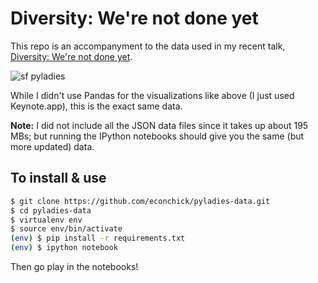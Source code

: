 # Diversity: We're not done yet

This repo is an accompanyment to the data used in my recent talk, [Diversity: We're not done yet](http://www.roguelynn.com/words/were-not-done-yet/).

![sf pyladies](http://www.roguelynn.com/assets/images/diversity-not-done-yet/sf-pyladies-03.jpg)

While I didn't use Pandas for the visualizations like above (I just used Keynote.app), this is the exact same data.

**Note:** I did not include all the JSON data files since it takes up about 195 MBs; but running the IPython notebooks should give you the same (but more updated) data.

## To install & use

```bash
$ git clone https://github.com/econchick/pyladies-data.git
$ cd pyladies-data
$ virtualenv env
$ source env/bin/activate
(env) $ pip install -r requirements.txt
(env) $ ipython notebook
```

Then go play in the notebooks!
